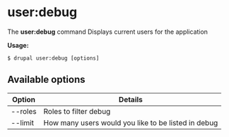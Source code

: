 # user:debug
The **user:debug** command Displays current users for the application

**Usage:**
```
$ drupal user:debug [options] 
```

## Available options
Option | Details
-------|-------------
--roles | Roles to filter debug
--limit | How many users would you like to be listed in debug
